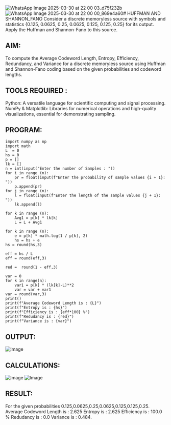 ![WhatsApp Image 2025-03-30 at 22 00 03_d75f232b](https://github.com/user-attachments/assets/19189418-9c23-46b7-af07-d5060e6d51ff)![WhatsApp Image 2025-03-30 at 22 00 00_869e4a60](https://github.com/user-attachments/assets/f4c9b784-49ed-4a66-b71a-dc5ed9418a35)# HUFFMAN AND SHANNON_FANO
Consider a discrete memoryless source with symbols and statistics {0.125, 0.0625, 0.25, 0.0625, 0.125, 0.125, 0.25} for its output. Apply the Huffman and Shannon-Fano to this source.
## AIM:
To compute the Average Codeword Length, Entropy, Efficiency, Redundancy, and Variance for a discrete memoryless source using Huffman and Shannon-Fano coding based on the given probabilities and codeword lengths.

## TOOLS REQUIRED :
Python: A versatile language for scientific computing and signal processing.
NumPy & Matplotlib: Libraries for numerical operations and high-quality visualizations, essential for demonstrating sampling.

## PROGRAM:
```
import numpy as np
import math 
L  = 0
hs = 0
p = []
lk = []
n = int(input("Enter the number of Samples : "))
for i in range (n): 
    pr = float(input(f"Enter the probability of sample values {i + 1}: "))  
    p.append(pr)
for j in range (n): 
    l = float(input(f"Enter the length of the sample values {j + 1}: "))  
    lk.append(l)

for k in range (n):
    Avg1 = p[k] * lk[k]
    L = L + Avg1

for k in range (n):
    e = p[k] * math.log(1 / p[k], 2)
    hs = hs + e
hs = round(hs,3)

eff = hs / L
eff = round(eff,3)

red =  round(1 - eff,3) 

var = 0
for k in range(n):
    var1 = p[k] * (lk[k]-L)**2
    var = var + var1
var = round(var,3)
print()
print(f"Average Codeword Length is : {L}")
print(f"Entropy is : {hs}")
print(f"Efficiency is : {eff*100} %")
print(f"Redudancy is : {red}")
print(f"Variance is : {var}")
```
## OUTPUT:
![image](https://github.com/user-attachments/assets/a0604fa3-03e9-4ae3-a3fe-c296cafeee83)

## CALCULATIONS:
![image](https://github.com/user-attachments/assets/cd36b236-1eb3-40ae-9496-c1d00052446f)
![ Image ](https://github.com/user-attachments/assets/c09ca37f-c096-41d2-aacf-1854ed48d8d7)





## RESULT:
For the given probabilities 0.125,0.0625,0.25,0.0625,0.125,0.125,0.25.
Average Codeword Length is : 2.625
Entropy is : 2.625
Efficiency is : 100.0 %
Redudancy is : 0.0
Variance is : 0.484.
